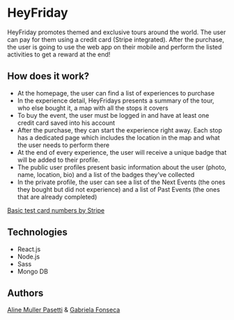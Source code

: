 # HeyFriday
HeyFriday promotes themed and exclusive tours around the world. The user can pay for them using a credit card (Stripe integrated). After the purchase, the user is going to use the web app on their mobile and perform the listed activities to get a reward at the end!

## How does it work?
- At the homepage, the user can find a list of experiences to purchase
- In the experience detail, HeyFridays presents a summary of the tour, who else bought it, a map with all the stops it covers
- To buy the event, the user must be logged in and have at least one credit card saved into his account
- After the purchase, they can start the experience right away. Each stop has a dedicated page which includes the location in the map and what the user needs to perform there
- At the end of every experience, the user will receive a unique badge that will be added to their profile. 
- The public user profiles present basic information about the user (photo, name, location, bio) and a list of the badges they've collected
- In the private profile, the user can see a list of the Next Events (the ones they bought but did not experience) and a list of Past Events (the ones that are already completed)

[Basic test card numbers by Stripe](https://stripe.com/docs/testing#cards)

## Technologies
- React.js 
- Node.js
- Sass
- Mongo DB

## Authors
[Aline Muller Pasetti](https://github.com/alinepasetti) & [Gabriela Fonseca](https://github.com/gabmfonseca)
